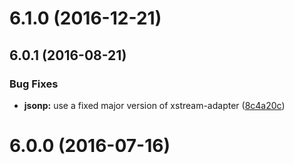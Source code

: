 <a name="6.1.0"></a>
# 6.1.0 (2016-12-21)



<a name="6.0.1"></a>
## 6.0.1 (2016-08-21)


### Bug Fixes

* **jsonp:** use a fixed major version of xstream-adapter ([8c4a20c](https://github.com/cyclejs/jsonp/commit/8c4a20c))



<a name="6.0.0"></a>
# 6.0.0 (2016-07-16)



